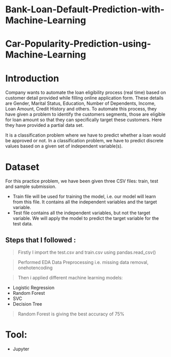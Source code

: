 # Bank-Loan-Default-Prediction-with-Machine-Learning

# Car-Popularity-Prediction-using-Machine-Learning

# Introduction
Company wants to automate the loan eligibility process (real time) based on customer detail provided while filling online application form. These details are Gender, Marital Status, Education, Number of Dependents, Income, Loan Amount, Credit History and others. To automate this process, they have given a problem to identify the customers segments, those are eligible for loan amount so that they can specifically target these customers. Here they have provided a partial data set.

It is a classification problem where we have to predict whether a loan would be approved or not. In a classification problem, we have to predict discrete values based on a given set of independent variable(s).

# Dataset
For this practice problem, we have been given three CSV files: train, test and sample submission.

- Train file will be used for training the model, i.e. our model will learn from this file. It contains all the independent variables and the target variable.
- Test file contains all the independent variables, but not the target variable. We will apply the model to predict the target variable for the test data.

## Steps that I followed :
>Firstly I import the test.csv and train.csv using pandas.read_csv()

> Performed EDA 
> Data Preprocessing i.e. missing data removal, onehotencoding

>Then i applied different machine learning models:
-   Logistic Regression
-   Random Forest
-   SVC
-   Decision Tree

> Random Forest is giving the best accuracy of 75%

# Tool:

 - Jupyter
